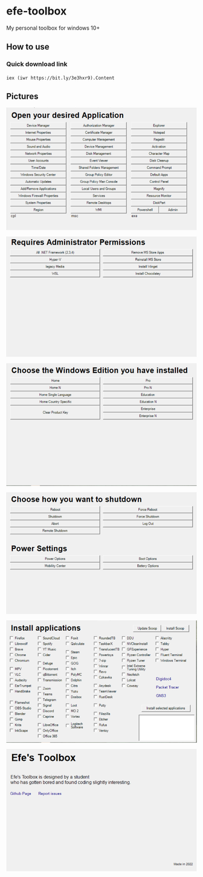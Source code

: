 # efe-toolbox
My personal toolbox for windows 10+


## How to use

### Quick download link
`iex (iwr https://bit.ly/3e3hxr9).Content`


## Pictures

![plot](./Screenshots/Admin.png)

![plot](./Screenshots/Tweaks.png)

![plot](./Screenshots/Activate.png)

![plot](./Screenshots/Power.png)

![plot](./Screenshots/Scoop.png)

![plot](./Screenshots/About.png)
